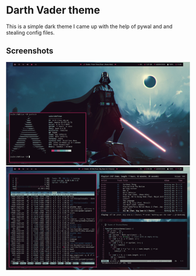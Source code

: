 # Darth Vader theme

This is a simple dark theme I came up with the help of pywal and and stealing config files.

##  Screenshots

![alt text](https://github.com/Valkrith/Darth-Dots/blob/master/screen.png)
![alt text](https://github.com/Valkrith/Darth-Dots/blob/master/screenshot.png)

